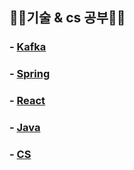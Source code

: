 ## ✍🏻기술 &amp; cs 공부✍🏻

### - [Kafka](https://github.com/jeongdaeun98/tech-note/tree/master/Kafka)
### - [Spring](https://github.com/jeongdaeun98/tech-note/tree/master/Spring)
### - [React](https://github.com/jeongdaeun98/tech-note/tree/master/React)
### - [Java](https://github.com/jeongdaeun98/tech-note/tree/master/Java)
### - [CS](https://github.com/jeongdaeun98/tech-note/tree/master/cs)

